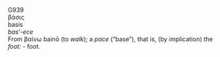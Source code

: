 <body>
  <p>G939<br>  βάσις  <br> basis  <br><i>bas‘-ece </i><br>From   βαίνω    bainō   (to <i>walk</i>); a <i>pace</i> (“base”), that is, (by implication) the <i>foot:</i> - foot.<br></p>
 </body>